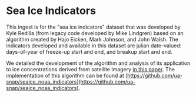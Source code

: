 # Sea Ice Indicators

This ingest is for the "sea ice indicators" dataset that was developed by Kyle Redilla (from legacy code developed by Mike Lindgren) based on an algorithm created by Hajo Eicken, Mark Johnson, and John Walsh. The indicators developed and available in this dataset are julian date-valued: days-of-year of freeze-up start and end, and breakup start and end. 

We detailed the development of the algorithm and analysis of its application to ice concentrations derived from satellite imagery [in this paper](https://doi.org/10.5194/tc-16-4617-2022). The implementation of this algorithm can be found at [https://github.com/ua-snap/seaice_noaa_indicators](https://github.com/ua-snap/seaice_noaa_indicators).
